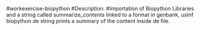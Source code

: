 #workexercise-biopython #Description: #Importation of Biopython Libraries and a string called summarize_contents linked to a format in genbank, usinf biopython de string prints a summary of the content inside de file.
